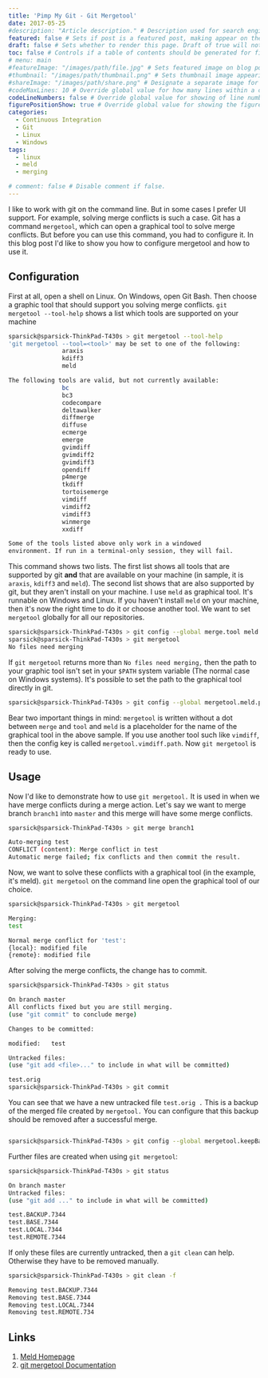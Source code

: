 ```yaml
---
title: 'Pimp My Git - Git Mergetool'
date: 2017-05-25
#description: "Article description." # Description used for search engine.
featured: false # Sets if post is a featured post, making appear on the home page side bar.
draft: false # Sets whether to render this page. Draft of true will not be rendered.
toc: false # Controls if a table of contents should be generated for first-level links automatically.
# menu: main
#featureImage: "/images/path/file.jpg" # Sets featured image on blog post.
#thumbnail: "/images/path/thumbnail.png" # Sets thumbnail image appearing inside card on homepage.
#shareImage: "/images/path/share.png" # Designate a separate image for social media sharing.
#codeMaxLines: 10 # Override global value for how many lines within a code block before auto-collapsing.
codeLineNumbers: false # Override global value for showing of line numbers within code block.
figurePositionShow: true # Override global value for showing the figure label.
categories:
  - Continuous Integration
  - Git
  - Linux
  - Windows
tags:
  - linux
  - meld
  - merging

# comment: false # Disable comment if false.
---
```

I like to work with git on the command line. But in some cases I prefer UI support. For example, solving merge conflicts is such a case. Git has a command `mergetool`, which can open a graphical tool to solve merge conflicts. But before you can use this command, you had to configure it. In this blog post I'd like to show you how to configure mergetool and how to use it.

Configuration
-------------

First at all, open a shell on Linux. On Windows, open Git Bash. Then choose a graphic tool that should support you solving merge conflicts. `git mergetool --tool-help` shows a list which tools are supported on your machine

```bash
sparsick@sparsick-ThinkPad-T430s > git mergetool --tool-help
'git mergetool --tool=<tool>' may be set to one of the following:
               araxis
               kdiff3
               meld

The following tools are valid, but not currently available:
               bc
               bc3
               codecompare
               deltawalker
               diffmerge
               diffuse
               ecmerge
               emerge
               gvimdiff
               gvimdiff2
               gvimdiff3
               opendiff
               p4merge
               tkdiff
               tortoisemerge
               vimdiff
               vimdiff2
               vimdiff3
               winmerge
               xxdiff

Some of the tools listed above only work in a windowed
environment. If run in a terminal-only session, they will fail.
```
This command shows two lists. The first list shows all tools that are supported by git **and** that are available on your machine (in sample, it is `araxis`, `kdiff3` and `meld`). The second list shows that are also supported by git, but they aren't install on your machine. I use `meld` as graphical tool. It's runnable on Windows and Linux. If you haven't install `meld` on your machine, then it's now the right time to do it or choose another tool. We want to set `mergetool` globally for all our repositories.

```bash
sparsick@sparsick-ThinkPad-T430s > git config --global merge.tool meld
sparsick@sparsick-ThinkPad-T430s > git mergetool
No files need merging
```
If `git mergetool` returns more than `No files need merging,` then the path to your graphic tool isn't set in your `$PATH` system variable (The normal case on Windows systems). It's possible to set the path to the graphical tool directly in git.

```bash
sparsick@sparsick-ThinkPad-T430s > git config --global mergetool.meld.path /c/Program\ Files\ \(x86\)/Meld/Meld.exe
```

Bear two important things in mind: `mergetool` is written without a dot between `merge` and `tool` and `meld` is a placeholder for the name of the graphical tool in the above sample. If you use another tool such like `vimdiff`, then the config key is called `mergetool.vimdiff.path`. Now `git mergetool` is ready to use.

Usage
-----

Now I'd like to demonstrate how to use `git mergetool.` It is used in when we have merge conflicts during a merge action. Let's say we want to merge branch `branch1` into `master` and this merge will have some merge conflicts.

```bash
sparsick@sparsick-ThinkPad-T430s > git merge branch1

Auto-merging test
CONFLICT (content): Merge conflict in test
Automatic merge failed; fix conflicts and then commit the result.
```
Now, we want to solve these conflicts with a graphical tool (in the example, it's meld). `git mergetool` on the command line open the graphical tool of our choice.

```bash
sparsick@sparsick-ThinkPad-T430s > git mergetool

Merging:
test

Normal merge conflict for 'test':
{local}: modified file
{remote}: modified file
```
After solving the merge conflicts, the change has to commit.

```bash
sparsick@sparsick-ThinkPad-T430s > git status

On branch master
All conflicts fixed but you are still merging.
(use "git commit" to conclude merge)

Changes to be committed:

modified:   test

Untracked files:
(use "git add <file>..." to include in what will be committed)

test.orig
sparsick@sparsick-ThinkPad-T430s > git commit
```
You can see that we have a new untracked file `test.orig .` This is a backup of the merged file created by `mergetool.` You can configure that this backup should be removed after a successful merge.

```bash

sparsick@sparsick-ThinkPad-T430s > git config --global mergetool.keepBackup false
```
Further files are created when using `git mergetool`:

```bash
sparsick@sparsick-ThinkPad-T430s > git status

On branch master
Untracked files:
(use "git add ..." to include in what will be committed)

test.BACKUP.7344
test.BASE.7344
test.LOCAL.7344
test.REMOTE.7344
```

If only these files are currently untracked, then a `git clean` can help. Otherwise they have to be removed manually.

```bash
sparsick@sparsick-ThinkPad-T430s > git clean -f

Removing test.BACKUP.7344
Removing test.BASE.7344
Removing test.LOCAL.7344
Removing test.REMOTE.734
```

Links
-----

1.  [Meld Homepage](http://meldmerge.org/)
2.  [git mergetool Documentation](https://www.git-scm.com/docs/git-mergetool)
